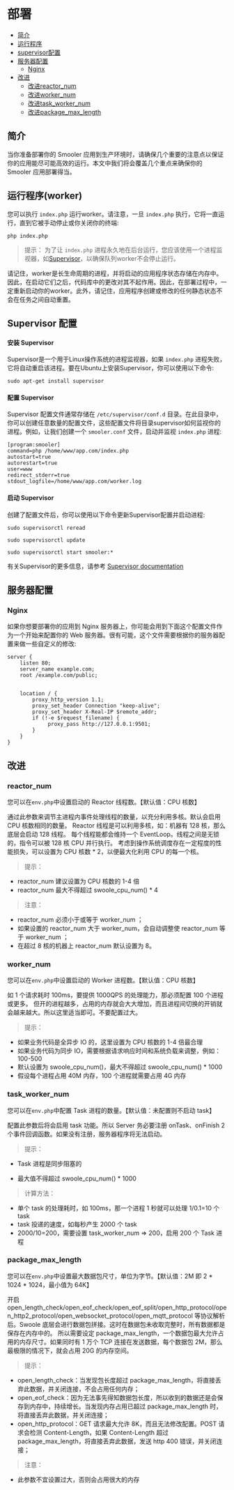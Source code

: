 # 部署

- [简介](#introduction)
- [运行程序](#running-worker)
- [supervisor配置](#supervisor-configuration)
- [服务器配置](#server-configuration)
    - [Nginx](#nginx)
- [改进](#optimization)
    - [改进reactor_num](#reactor_num-optimization)
    - [改进worker_num](#worker_num-configuration-loading)
    - [改进task_worker_num](#task_worker_num-route-loading)
	- [改进package_max_length](#package_max_length-view-loading)

<a name="introduction"></a>
## 简介

当你准备部署你的 Smooler 应用到生产环境时，请确保几个重要的注意点以保证你的应用能尽可能高效的运行。本文中我们将会覆盖几个重点来确保你的 Smooler 应用部署得当。


## 运行程序(worker)

您可以执行 `index.php`  运行worker。请注意，一旦 `index.php` 执行，它将一直运行，直到它被手动停止或你关闭你的终端:

    php index.php

> 提示： 为了让 `index.php` 进程永久地在后台运行，您应该使用一个进程监视器，如[Supervisor](#supervisor-configuration)，以确保队列worker不会停止运行。

请记住，worker是长生命周期的进程，并将启动的应用程序状态存储在内存中。因此，在启动它们之后，代码库中的更改对其不起作用。因此，在部署过程中，一定重新启动你的worker。此外，请记住，应用程序创建或修改的任何静态状态不会在任务之间自动重置。


<a name="supervisor-configuration"></a>
## Supervisor 配置

#### 安装 Supervisor

Supervisor是一个用于Linux操作系统的进程监视器，如果 `index.php` 进程失败，它将自动重启该进程。要在Ubuntu上安装Supervisor，你可以使用以下命令:

    sudo apt-get install supervisor

#### 配置 Supervisor

Supervisor 配置文件通常存储在 `/etc/supervisor/conf.d` 目录。在此目录中，你可以创建任意数量的配置文件，这些配置文件将目录supervisor如何监视你的进程。例如，让我们创建一个 `smooler.conf` 文件，启动并监视 `index.php` 进程:

    [program:smooler]
    command=php /home/www/app.com/index.php
    autostart=true
    autorestart=true
    user=www
    redirect_stderr=true
    stdout_logfile=/home/www/app.com/worker.log

#### 启动 Supervisor

创建了配置文件后，你可以使用以下命令更新Supervisor配置并启动进程:

    sudo supervisorctl reread

    sudo supervisorctl update

    sudo supervisorctl start smooler:*

有关Supervisor的更多信息，请参考 [Supervisor documentation](http://supervisord.org/index.html)



<a name="server-configuration"></a>
## 服务器配置

<a name="nginx"></a>
### Nginx

如果你想要部署你的应用到 Nginx 服务器上，你可能会用到下面这个配置文件作为一个开始来配置你的 Web 服务器。很有可能，这个文件需要根据你的服务器配置来做一些自定义的修改:

    server {
        listen 80;
        server_name example.com;
        root /example.com/public;


        location / {
            proxy_http_version 1.1;
            proxy_set_header Connection "keep-alive";
            proxy_set_header X-Real-IP $remote_addr;
            if (!-e $request_filename) {
                 proxy_pass http://127.0.0.1:9501;
            }
        }
    }

<a name="optimization"></a>
## 改进

<a name="reactor_num-optimization"></a>
### reactor_num

您可以在`env.php`中设置启动的 Reactor 线程数。【默认值：CPU 核数】

通过此参数来调节主进程内事件处理线程的数量，以充分利用多核。默认会启用 CPU 核数相同的数量。
Reactor 线程是可以利用多核，如：机器有 128 核，那么底层会启动 128 线程。
每个线程能都会维持一个 EventLoop。线程之间是无锁的，指令可以被 128 核 CPU 并行执行。
考虑到操作系统调度存在一定程度的性能损失，可以设置为 CPU 核数 * 2，以便最大化利用 CPU 的每一个核。

> 提示：
- reactor_num 建议设置为 CPU 核数的 1-4 倍
- reactor_num 最大不得超过 swoole_cpu_num() * 4

> 注意：
- reactor_num 必须小于或等于 worker_num ；
- 如果设置的 reactor_num 大于 worker_num，会自动调整使 reactor_num 等于 worker_num ；
- 在超过 8 核的机器上 reactor_num 默认设置为 8。


<a name="worker_num-optimization"></a>
### worker_num

您可以在`env.php`中设置启动的 Worker 进程数。【默认值：CPU 核数】

如 1 个请求耗时 100ms，要提供 1000QPS 的处理能力，那必须配置 100 个进程或更多。
但开的进程越多，占用的内存就会大大增加，而且进程间切换的开销就会越来越大。所以这里适当即可。不要配置过大。

> 提示：
- 如果业务代码是全异步 IO 的，这里设置为 CPU 核数的 1-4 倍最合理
- 如果业务代码为同步 IO，需要根据请求响应时间和系统负载来调整，例如：100-500
- 默认设置为 swoole_cpu_num()，最大不得超过 swoole_cpu_num() * 1000
- 假设每个进程占用 40M 内存，100 个进程就需要占用 4G 内存



<a name="task_worker_num-optimization"></a>
### task_worker_num

您可以在`env.php`中配置 Task 进程的数量。【默认值：未配置则不启动 task】

配置此参数后将会启用 task 功能。所以 Server 务必要注册 onTask、onFinish 2 个事件回调函数。如果没有注册，服务器程序将无法启动。

> 提示：

- Task 进程是同步阻塞的

- 最大值不得超过 swoole_cpu_num() * 1000

> 计算方法：

- 单个 task 的处理耗时，如 100ms，那一个进程 1 秒就可以处理 1/0.1=10 个 task
- task 投递的速度，如每秒产生 2000 个 task
- 2000/10=200，需要设置 task_worker_num => 200，启用 200 个 Task 进程

<a name="package_max_length-optimization"></a>
### package_max_length

您可以在`env.php`中设置最大数据包尺寸，单位为字节。【默认值：2M 即 2 * 1024 * 1024，最小值为 64K】

开启 open_length_check/open_eof_check/open_eof_split/open_http_protocol/open_http2_protocol/open_websocket_protocol/open_mqtt_protocol 等协议解析后。Swoole 底层会进行数据包拼接。这时在数据包未收取完整时，所有数据都是保存在内存中的。
所以需要设定 package_max_length，一个数据包最大允许占用的内存尺寸。如果同时有 1 万个 TCP 连接在发送数据，每个数据包 2M，那么最极限的情况下，就会占用 20G 的内存空间。

> 提示：

- open_length_check：当发现包长度超过 package_max_length，将直接丢弃此数据，并关闭连接，不会占用任何内存；
- open_eof_check：因为无法事先得知数据包长度，所以收到的数据还是会保存到内存中，持续增长。当发现内存占用已超过 package_max_length 时，将直接丢弃此数据，并关闭连接；
- open_http_protocol：GET 请求最大允许 8K，而且无法修改配置。POST 请求会检测 Content-Length，如果 Content-Length 超过 package_max_length，将直接丢弃此数据，发送 http 400 错误，并关闭连接；
> 注意：

- 此参数不宜设置过大，否则会占用很大的内存
